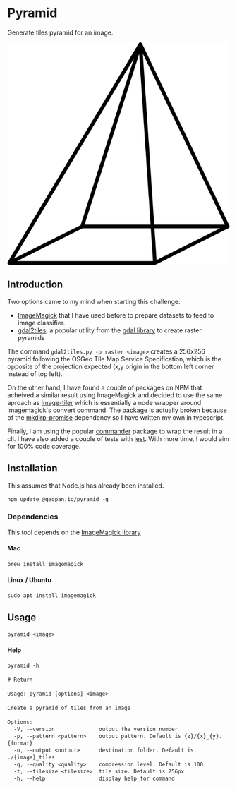 # Pyramid

Generate tiles pyramid for an image.

![alt text](./pyramid.png)

## Introduction

Two options came to my mind when starting this challenge:

- [ImageMagick](https://imagemagick.org) that I have used before to prepare datasets to feed to image classifier.
- [gdal2tiles](https://gdal.org/programs/gdal2tiles.html), a popular utility from the [gdal library](https://gdal.org/) to create raster pyramids

The command `gdal2tiles.py -p raster <image>` creates a 256x256 pyramid following the OSGeo Tile Map Service Specification, which is the opposite of the projection expected (x,y origin in the bottom left corner instead of top left).

On the other hand, I have found a couple of packages on NPM that acheived a similar result using ImageMagick and decided to use the same aproach as [image-tiler](https://www.npmjs.com/package/image-tiler) which is essentially a node wrapper around imagemagick's convert command. The package is actually broken because of the [mkdirp-promise](https://www.npmjs.com/package/mkdirp-promise) dependency so I have written my own in typescript.

Finally, I am using the popular [commander](https://github.com/tj/commander.js#readme) package to wrap the result in a cli. I have also added a couple of tests with [jest](https://jestjs.io/). With more time, I would aim for 100% code coverage.

## Installation

This assumes that Node.js has already been installed.

```shell
npm update @geopan.io/pyramid -g
```

### Dependencies

This tool depends on the [ImageMagick library](https://imagemagick.org/script/download.php)

#### Mac

```shell
brew install imagemagick
```

#### Linux / Ubuntu

```shell
sudo apt install imagemagick
```

## Usage

```shell
pyramid <image>
```

#### Help

```shell
pyramid -h

# Return

Usage: pyramid [options] <image>

Create a pyramid of tiles from an image

Options:
  -V, --version              output the version number
  -p, --pattern <pattern>    output pattern. Default is {z}/{x}_{y}.{format}
  -o, --output <output>      destination folder. Default is ./{image}_tiles
  -q, --quality <quality>    compression level. Default is 100
  -t, --tilesize <tilesize>  tile size. Default is 256px
  -h, --help                 display help for command
```
